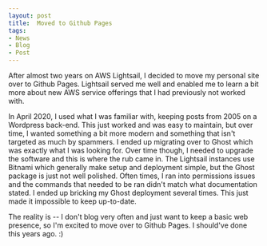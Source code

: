 ```yaml
---
layout: post
title:  Moved to Github Pages
tags:
- News
- Blog
- Post
---
```


After almost two years on AWS Lightsail, I decided to move my personal site over to Github Pages. Lightsail served me well and enabled me to learn a bit more about new AWS service offerings that I had previously not worked with. 

In April 2020, I used what I was familiar with, keeping posts from 2005 on a Wordpress back-end. This just worked and was easy to maintain, but over time, I wanted something a bit more modern and something that isn't targeted as much by spammers. I ended up migrating over to Ghost which was exactly what I was looking for. Over time though, I needed to upgrade the software and this is where the rub came in. The Lightsail instances use Bitnami which generally make setup and deployment simple, but the Ghost package is just not well polished. Often times, I ran into permissions issues and the commands that needed to be ran didn't match what documentation stated. I ended up bricking my Ghost deployment several times. This just made it impossible to keep up-to-date.

The reality is -- I don't blog very often and just want to keep a basic web presence, so I'm excited to move over to Github Pages. I should've done this years ago. :)
